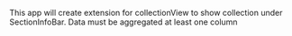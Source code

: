 This app will create extension for collectionView to show collection under SectionInfoBar. Data must be aggregated at least one column